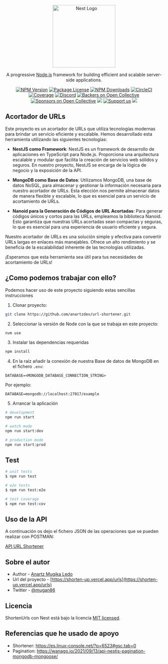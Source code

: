 <p align="center">
  <a href="http://nestjs.com/" target="blank"><img src="https://nestjs.com/img/logo-small.svg" width="200" alt="Nest Logo" /></a>
</p>

[circleci-image]: https://img.shields.io/circleci/build/github/nestjs/nest/master?token=abc123def456
[circleci-url]: https://circleci.com/gh/nestjs/nest

  <p align="center">A progressive <a href="http://nodejs.org" target="_blank">Node.js</a> framework for building efficient and scalable server-side applications.</p>
    <p align="center">
<a href="https://www.npmjs.com/~nestjscore" target="_blank"><img src="https://img.shields.io/npm/v/@nestjs/core.svg" alt="NPM Version" /></a>
<a href="https://www.npmjs.com/~nestjscore" target="_blank"><img src="https://img.shields.io/npm/l/@nestjs/core.svg" alt="Package License" /></a>
<a href="https://www.npmjs.com/~nestjscore" target="_blank"><img src="https://img.shields.io/npm/dm/@nestjs/common.svg" alt="NPM Downloads" /></a>
<a href="https://circleci.com/gh/nestjs/nest" target="_blank"><img src="https://img.shields.io/circleci/build/github/nestjs/nest/master" alt="CircleCI" /></a>
<a href="https://coveralls.io/github/nestjs/nest?branch=master" target="_blank"><img src="https://coveralls.io/repos/github/nestjs/nest/badge.svg?branch=master#9" alt="Coverage" /></a>
<a href="https://discord.gg/G7Qnnhy" target="_blank"><img src="https://img.shields.io/badge/discord-online-brightgreen.svg" alt="Discord"/></a>
<a href="https://opencollective.com/nest#backer" target="_blank"><img src="https://opencollective.com/nest/backers/badge.svg" alt="Backers on Open Collective" /></a>
<a href="https://opencollective.com/nest#sponsor" target="_blank"><img src="https://opencollective.com/nest/sponsors/badge.svg" alt="Sponsors on Open Collective" /></a>
  <a href="https://paypal.me/kamilmysliwiec" target="_blank"><img src="https://img.shields.io/badge/Donate-PayPal-ff3f59.svg"/></a>
    <a href="https://opencollective.com/nest#sponsor"  target="_blank"><img src="https://img.shields.io/badge/Support%20us-Open%20Collective-41B883.svg" alt="Support us"></a>
  <a href="https://twitter.com/mugan86" target="_blank"><img src="https://img.shields.io/twitter/follow/mugan86.svg?style=social&label=Follow"></a>
</p>
  <!--[![Backers on Open Collective](https://opencollective.com/nest/backers/badge.svg)](https://opencollective.com/nest#backer)
  [![Sponsors on Open Collective](https://opencollective.com/nest/sponsors/badge.svg)](https://opencollective.com/nest#sponsor)-->

## Acortador de URLs

Este proyecto es un acortador de URLs que utiliza tecnologías modernas para brindar un servicio eficiente y escalable. Hemos desarrollado esta herramienta utilizando las siguientes tecnologías:

- **NestJS como Framework**: NestJS es un framework de desarrollo de aplicaciones en TypeScript para Node.js. Proporciona una arquitectura escalable y modular que facilita la creación de servicios web sólidos y seguros. En nuestro proyecto, NestJS se encarga de la lógica de negocio y la exposición de la API.

- **MongoDB como Base de Datos**: Utilizamos MongoDB, una base de datos NoSQL, para almacenar y gestionar la información necesaria para nuestro acortador de URLs. Esta elección nos permite almacenar datos de manera flexible y escalable, lo que es esencial para un servicio de acortamiento de URLs.

- **Nanoid para la Generación de Códigos de URL Acortadas**: Para generar códigos únicos y cortos para las URLs, empleamos la biblioteca Nanoid. Esto garantiza que nuestras URLs acortadas sean compactas y seguras, lo que es esencial para una experiencia de usuario eficiente y segura.

Nuestro acortador de URLs es una solución simple y efectiva para convertir URLs largas en enlaces más manejables. Ofrece un alto rendimiento y se beneficia de la escalabilidad inherente de las tecnologías utilizadas.

¡Esperamos que esta herramienta sea útil para tus necesidades de acortamiento de URLs!

## ¿Como podemos trabajar con ello?

Podemos hacer uso de este proyecto siguiendo estas sencillas instrucciones

1. Clonar proyecto:

```bash
git clone https://github.com/anartzdev/url-shortener.git
```

2. Seleccionar la versión de Node con la que se trabaja en este proyecto:

```bash
nvm use
```

3. Instalar las dependencias requeridas

```bash
npm install
```

4. En la raíz añadir la conexión de nuestra Base de datos de MongoDB en el fichero `.env`:

```env
DATABASE=<MONGODB_DATABASE_CONNECTION_STRING>
```

Por ejemplo:

```env
DATABASE=mongodb://localhost:27017/example
```

5. Arrancar la aplicación

```bash
# development
npm run start

# watch mode
npm run start:dev

# production mode
npm run start:prod
```

## Test

```bash
# unit tests
$ npm run test

# e2e tests
$ npm run test:e2e

# test coverage
$ npm run test:cov
```

## Uso de la API

A continuación os dejo el fichero JSON de las operaciones que se pueden realizar con POSTMAN:

[API URL Shortener](./URL%20Shortener.postman_collection.json)

## Sobre el autor

- Author - [Anartz Mugika Ledo](https://kamilmysliwiec.com)
- Url del proyecto - [https://shorten-up.vercel.app/urls](https://shorten-up.vercel.app/urls)
- Twitter - [@mugan86](https://twitter.com/mugan86)

## Licencia

ShortenUrls con Nest está bajo la licencia [MIT licensed](LICENSE).

## Referencias que he usado de apoyo

* Shortener: https://es.linux-console.net/?p=6523#gsc.tab=0
* Pagination: https://wanago.io/2021/09/13/api-nestjs-pagination-mongodb-mongoose/
